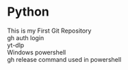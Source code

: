 # Python
This is my First Git Repository
<br>
gh auth login 
<br>
yt-dlp
<br>
Windows powershell
<br>
gh release command used in powershell

